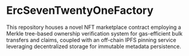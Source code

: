 # ErcSevenTwentyOneFactory
This repository houses a novel NFT marketplace contract employing a Merkle tree-based ownership verification system for gas-efficient bulk transfers and claims, coupled with an off-chain IPFS pinning service leveraging decentralized storage for immutable metadata persistence.
